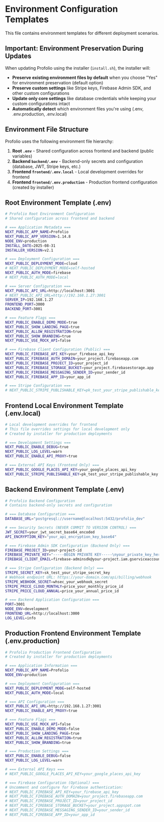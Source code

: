 # Environment Configuration Templates

This file contains environment templates for different deployment scenarios.

## Important: Environment Preservation During Updates

When updating Profolio using the installer (`install.sh`), the installer will:

- **Preserve existing environment files by default** when you choose "Yes" for environment preservation (default option)
- **Preserve custom settings** like Stripe keys, Firebase Admin SDK, and other custom configurations
- **Update only core settings** like database credentials while keeping your custom configurations intact
- **Automatically detect** which environment files you're using (.env, .env.production, .env.local)

## Environment File Structure

Profolio uses the following environment file hierarchy:

1. **Root `.env`** - Shared configuration across frontend and backend (public variables)
2. **Backend `backend/.env`** - Backend-only secrets and configuration (database, JWT, Stripe keys, etc.)
3. **Frontend `frontend/.env.local`** - Local development overrides for frontend
4. **Frontend `frontend/.env.production`** - Production frontend configuration (created by installer)

## Root Environment Template (.env)

```bash
# Profolio Root Environment Configuration
# Shared configuration across frontend and backend

# === Application Metadata ===
NEXT_PUBLIC_APP_NAME=Profolio
NEXT_PUBLIC_APP_VERSION=1.14.8
NODE_ENV=production
INSTALL_DATE=2025-08-31
INSTALLER_VERSION=v2.1

# === Deployment Configuration ===
NEXT_PUBLIC_DEPLOYMENT_MODE=cloud
# NEXT_PUBLIC_DEPLOYMENT_MODE=self-hosted
NEXT_PUBLIC_AUTH_MODE=firebase
# NEXT_PUBLIC_AUTH_MODE=local

# === Server Configuration ===
NEXT_PUBLIC_API_URL=http://localhost:3001
# NEXT_PUBLIC_API_URL=http://192.168.1.27:3001
SERVER_IP=192.168.1.27
FRONTEND_PORT=3000
BACKEND_PORT=3001

# === Feature Flags ===
NEXT_PUBLIC_ENABLE_DEMO_MODE=true
NEXT_PUBLIC_SHOW_LANDING_PAGE=true
NEXT_PUBLIC_ALLOW_REGISTRATION=true
NEXT_PUBLIC_SHOW_BRANDING=true
NEXT_PUBLIC_USE_MOCK_API=false

# === Firebase Client Configuration (Public) ===
NEXT_PUBLIC_FIREBASE_API_KEY=your_firebase_api_key
NEXT_PUBLIC_FIREBASE_AUTH_DOMAIN=your_project.firebaseapp.com
NEXT_PUBLIC_FIREBASE_PROJECT_ID=your_project_id
NEXT_PUBLIC_FIREBASE_STORAGE_BUCKET=your_project.firebasestorage.app
NEXT_PUBLIC_FIREBASE_MESSAGING_SENDER_ID=your_sender_id
NEXT_PUBLIC_FIREBASE_APP_ID=your_app_id

# === Stripe Configuration ===
# NEXT_PUBLIC_STRIPE_PUBLISHABLE_KEY=pk_test_your_stripe_publishable_key
```

## Frontend Local Environment Template (.env.local)

```bash
# Local development overrides for frontend
# This file overrides settings for local development only
# Created by installer for production deployments

# === Development Settings ===
NEXT_PUBLIC_ENABLE_DEBUG=true
NEXT_PUBLIC_LOG_LEVEL=warn
NEXT_PUBLIC_ENABLE_API_PROXY=true

# === External API Keys (Frontend Only) ===
NEXT_PUBLIC_GOOGLE_PLACES_API_KEY=your_google_places_api_key
NEXT_PUBLIC_STRIPE_PUBLISHABLE_KEY=pk_test_your_stripe_publishable_key
```

## Backend Environment Template (.env)

```bash
# Profolio Backend Configuration
# Contains backend-only secrets and configuration

# === Database Configuration ===
DATABASE_URL="postgresql://username@localhost:5432/profolio_dev"

# === Security Secrets (NEVER COMMIT TO VERSION CONTROL) ===
JWT_SECRET=your_jwt_secret_base64_encoded
API_ENCRYPTION_KEY="your_api_encryption_key_base64"

# === Firebase Admin SDK Configuration (Backend Only) ===
FIREBASE_PROJECT_ID=your-project-id
FIREBASE_PRIVATE_KEY="-----BEGIN PRIVATE KEY-----\nyour_private_key_here\n-----END PRIVATE KEY-----\n"
FIREBASE_CLIENT_EMAIL=firebase-adminsdk@your-project.iam.gserviceaccount.com

# === Stripe Configuration (Backend Only) ===
STRIPE_SECRET_KEY=sk_test_your_stripe_secret_key
# Webhook endpoint URL: https://your-domain.com/api/billing/webhook
STRIPE_WEBHOOK_SECRET=whsec_your_webhook_secret
STRIPE_PRICE_CLOUD_MONTHLY=price_your_monthly_price_id
STRIPE_PRICE_CLOUD_ANNUAL=price_your_annual_price_id

# === Backend Application Configuration ===
PORT=3001
NODE_ENV=development
FRONTEND_URL=http://localhost:3000
LOG_LEVEL=info
```

## Production Frontend Environment Template (.env.production)

```bash
# Profolio Production Frontend Configuration
# Created by installer for production deployments

# === Application Information ===
NEXT_PUBLIC_APP_NAME=Profolio
NODE_ENV=production

# === Deployment Configuration ===
NEXT_PUBLIC_DEPLOYMENT_MODE=self-hosted
NEXT_PUBLIC_AUTH_MODE=local

# === API Configuration ===
NEXT_PUBLIC_API_URL=http://192.168.1.27:3001
NEXT_PUBLIC_ENABLE_API_PROXY=true

# === Feature Flags ===
NEXT_PUBLIC_USE_MOCK_API=false
NEXT_PUBLIC_ENABLE_DEMO_MODE=false
NEXT_PUBLIC_SHOW_LANDING_PAGE=true
NEXT_PUBLIC_ALLOW_REGISTRATION=true
NEXT_PUBLIC_SHOW_BRANDING=true

# === Production Settings ===
NEXT_PUBLIC_ENABLE_DEBUG=false
NEXT_PUBLIC_LOG_LEVEL=warn

# === External API Keys ===
# NEXT_PUBLIC_GOOGLE_PLACES_API_KEY=your_google_places_api_key

# === Firebase Configuration (Optional) ===
# Uncomment and configure for Firebase authentication:
# NEXT_PUBLIC_FIREBASE_API_KEY=your_firebase_api_key
# NEXT_PUBLIC_FIREBASE_AUTH_DOMAIN=your_project.firebaseapp.com
# NEXT_PUBLIC_FIREBASE_PROJECT_ID=your_project_id
# NEXT_PUBLIC_FIREBASE_STORAGE_BUCKET=your_project.appspot.com
# NEXT_PUBLIC_FIREBASE_MESSAGING_SENDER_ID=your_sender_id
# NEXT_PUBLIC_FIREBASE_APP_ID=your_app_id
```
